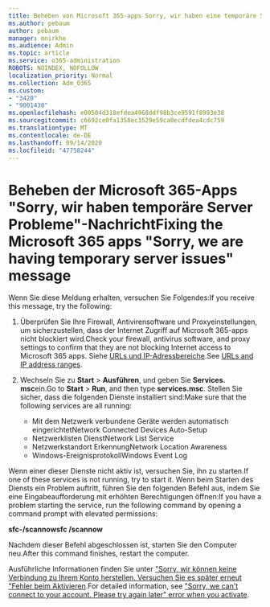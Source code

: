 ```yaml
---
title: Beheben von Microsoft 365-apps Sorry, wir haben eine temporäre Server Problemmeldung
ms.author: pebaum
author: pebaum
manager: mnirkhe
ms.audience: Admin
ms.topic: article
ms.service: o365-administration
ROBOTS: NOINDEX, NOFOLLOW
localization_priority: Normal
ms.collection: Adm_O365
ms.custom:
- "3420"
- "9001430"
ms.openlocfilehash: e00504d318efdea4968ddf98b3ce9591f8993e38
ms.sourcegitcommit: c6692ce0fa1358ec3529e59ca0ecdfdea4cdc759
ms.translationtype: MT
ms.contentlocale: de-DE
ms.lasthandoff: 09/14/2020
ms.locfileid: "47758244"
---
```

# <a name="fixing-the-microsoft-365-apps-sorry-we-are-having-temporary-server-issues-message"></a><span data-ttu-id="1a5ed-102">Beheben der Microsoft 365-Apps "Sorry, wir haben temporäre Server Probleme"-Nachricht</span><span class="sxs-lookup"><span data-stu-id="1a5ed-102">Fixing the Microsoft 365 apps "Sorry, we are having temporary server issues" message</span></span>

<span data-ttu-id="1a5ed-103">Wenn Sie diese Meldung erhalten, versuchen Sie Folgendes:</span><span class="sxs-lookup"><span data-stu-id="1a5ed-103">If you receive this message, try the following:</span></span>

1. <span data-ttu-id="1a5ed-104">Überprüfen Sie Ihre Firewall, Antivirensoftware und Proxyeinstellungen, um sicherzustellen, dass der Internet Zugriff auf Microsoft 365-apps nicht blockiert wird.</span><span class="sxs-lookup"><span data-stu-id="1a5ed-104">Check your firewall, antivirus software, and proxy settings to confirm that they are not blocking Internet access to Microsoft 365 apps.</span></span> <span data-ttu-id="1a5ed-105">Siehe [URLs und IP-Adressbereiche](https://docs.microsoft.com/office365/enterprise/urls-and-ip-address-ranges).</span><span class="sxs-lookup"><span data-stu-id="1a5ed-105">See [URLs and IP address ranges](https://docs.microsoft.com/office365/enterprise/urls-and-ip-address-ranges).</span></span>

2. <span data-ttu-id="1a5ed-106">Wechseln Sie zu **Start**  >  **Ausführen**, und geben Sie **Services. msc**ein.</span><span class="sxs-lookup"><span data-stu-id="1a5ed-106">Go to **Start** > **Run**, and then type **services.msc**.</span></span> <span data-ttu-id="1a5ed-107">Stellen Sie sicher, dass die folgenden Dienste installiert sind:</span><span class="sxs-lookup"><span data-stu-id="1a5ed-107">Make sure that the following services are all running:</span></span>
    - <span data-ttu-id="1a5ed-108">Mit dem Netzwerk verbundene Geräte werden automatisch eingerichtet</span><span class="sxs-lookup"><span data-stu-id="1a5ed-108">Network Connected Devices Auto-Setup</span></span>
    - <span data-ttu-id="1a5ed-109">Netzwerklisten Dienst</span><span class="sxs-lookup"><span data-stu-id="1a5ed-109">Network List Service</span></span>
    - <span data-ttu-id="1a5ed-110">Netzwerkstandort Erkennung</span><span class="sxs-lookup"><span data-stu-id="1a5ed-110">Network Location Awareness</span></span>
    - <span data-ttu-id="1a5ed-111">Windows-Ereignisprotokoll</span><span class="sxs-lookup"><span data-stu-id="1a5ed-111">Windows Event Log</span></span>

<span data-ttu-id="1a5ed-112">Wenn einer dieser Dienste nicht aktiv ist, versuchen Sie, ihn zu starten.</span><span class="sxs-lookup"><span data-stu-id="1a5ed-112">If one of these services is not running, try to start it.</span></span> <span data-ttu-id="1a5ed-113">Wenn beim Starten des Diensts ein Problem auftritt, führen Sie den folgenden Befehl aus, indem Sie eine Eingabeaufforderung mit erhöhten Berechtigungen öffnen:</span><span class="sxs-lookup"><span data-stu-id="1a5ed-113">If you have a problem starting the service, run the following command by opening a command prompt with elevated permissions:</span></span>

<span data-ttu-id="1a5ed-114">**sfc-/scannow**</span><span class="sxs-lookup"><span data-stu-id="1a5ed-114">**sfc /scannow**</span></span>

<span data-ttu-id="1a5ed-115">Nachdem dieser Befehl abgeschlossen ist, starten Sie den Computer neu.</span><span class="sxs-lookup"><span data-stu-id="1a5ed-115">After this command finishes, restart the computer.</span></span>

<span data-ttu-id="1a5ed-116">Ausführliche Informationen finden Sie unter ["Sorry, wir können keine Verbindung zu Ihrem Konto herstellen. Versuchen Sie es später erneut "Fehler beim Aktivieren](https://docs.microsoft.com/office/troubleshoot/activation-installation/issue-when-activate-office-from-office-365).</span><span class="sxs-lookup"><span data-stu-id="1a5ed-116">For detailed information, see ["Sorry, we can't connect to your account. Please try again later" error when you activate](https://docs.microsoft.com/office/troubleshoot/activation-installation/issue-when-activate-office-from-office-365).</span></span>